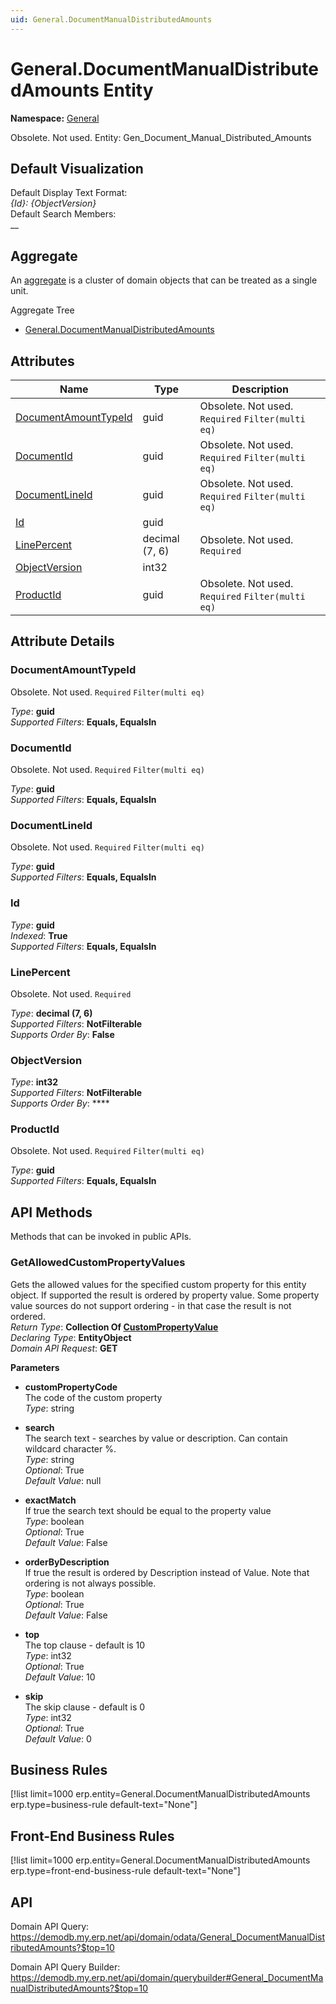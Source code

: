 ```yaml
---
uid: General.DocumentManualDistributedAmounts
---
```

# General.DocumentManualDistributedAmounts Entity

**Namespace:** [General](General.md)  

Obsolete. Not used. Entity: Gen_Document_Manual_Distributed_Amounts

## Default Visualization
Default Display Text Format:  
_{Id}: {ObjectVersion}_  
Default Search Members:  
__  

## Aggregate
An [aggregate](https://docs.erp.net/tech/advanced/concepts/aggregates.html) is a cluster of domain objects that can be treated as a single unit.  

Aggregate Tree  
* [General.DocumentManualDistributedAmounts](General.DocumentManualDistributedAmounts.md)  

## Attributes

| Name | Type | Description |
| ---- | ---- | --- |
| [DocumentAmountTypeId](General.DocumentManualDistributedAmounts.md#documentamounttypeid) | guid | Obsolete. Not used. `Required` `Filter(multi eq)` 
| [DocumentId](General.DocumentManualDistributedAmounts.md#documentid) | guid | Obsolete. Not used. `Required` `Filter(multi eq)` 
| [DocumentLineId](General.DocumentManualDistributedAmounts.md#documentlineid) | guid | Obsolete. Not used. `Required` `Filter(multi eq)` 
| [Id](General.DocumentManualDistributedAmounts.md#id) | guid |  
| [LinePercent](General.DocumentManualDistributedAmounts.md#linepercent) | decimal (7, 6) | Obsolete. Not used. `Required` 
| [ObjectVersion](General.DocumentManualDistributedAmounts.md#objectversion) | int32 |  
| [ProductId](General.DocumentManualDistributedAmounts.md#productid) | guid | Obsolete. Not used. `Required` `Filter(multi eq)` 


## Attribute Details

### DocumentAmountTypeId

Obsolete. Not used. `Required` `Filter(multi eq)`

_Type_: **guid**  
_Supported Filters_: **Equals, EqualsIn**  

### DocumentId

Obsolete. Not used. `Required` `Filter(multi eq)`

_Type_: **guid**  
_Supported Filters_: **Equals, EqualsIn**  

### DocumentLineId

Obsolete. Not used. `Required` `Filter(multi eq)`

_Type_: **guid**  
_Supported Filters_: **Equals, EqualsIn**  

### Id

_Type_: **guid**  
_Indexed_: **True**  
_Supported Filters_: **Equals, EqualsIn**  

### LinePercent

Obsolete. Not used. `Required`

_Type_: **decimal (7, 6)**  
_Supported Filters_: **NotFilterable**  
_Supports Order By_: **False**  

### ObjectVersion

_Type_: **int32**  
_Supported Filters_: **NotFilterable**  
_Supports Order By_: ****  

### ProductId

Obsolete. Not used. `Required` `Filter(multi eq)`

_Type_: **guid**  
_Supported Filters_: **Equals, EqualsIn**  


## API Methods

Methods that can be invoked in public APIs.

### GetAllowedCustomPropertyValues

Gets the allowed values for the specified custom property for this entity object.              If supported the result is ordered by property value. Some property value sources do not support ordering - in that case the result is not ordered.  
_Return Type_: **Collection Of [CustomPropertyValue](../data-types.md#general.custompropertyvalue)**  
_Declaring Type_: **EntityObject**  
_Domain API Request_: **GET**  

**Parameters**  
  * **customPropertyCode**  
    The code of the custom property  
    _Type_: string  

  * **search**  
    The search text - searches by value or description. Can contain wildcard character %.  
    _Type_: string  
     _Optional_: True  
    _Default Value_: null  

  * **exactMatch**  
    If true the search text should be equal to the property value  
    _Type_: boolean  
     _Optional_: True  
    _Default Value_: False  

  * **orderByDescription**  
    If true the result is ordered by Description instead of Value. Note that ordering is not always possible.  
    _Type_: boolean  
     _Optional_: True  
    _Default Value_: False  

  * **top**  
    The top clause - default is 10  
    _Type_: int32  
     _Optional_: True  
    _Default Value_: 10  

  * **skip**  
    The skip clause - default is 0  
    _Type_: int32  
     _Optional_: True  
    _Default Value_: 0  



## Business Rules

[!list limit=1000 erp.entity=General.DocumentManualDistributedAmounts erp.type=business-rule default-text="None"]

## Front-End Business Rules

[!list limit=1000 erp.entity=General.DocumentManualDistributedAmounts erp.type=front-end-business-rule default-text="None"]

## API

Domain API Query:
<https://demodb.my.erp.net/api/domain/odata/General_DocumentManualDistributedAmounts?$top=10>

Domain API Query Builder:
<https://demodb.my.erp.net/api/domain/querybuilder#General_DocumentManualDistributedAmounts?$top=10>

